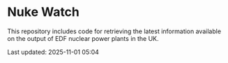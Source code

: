# Nuke Watch

This repository includes code for retrieving the latest information available on the output of EDF nuclear power plants in the UK.

Last updated: 2025-11-01 05:04